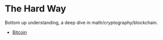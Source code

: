 # The Hard Way

Bottom up understanding, a deep dive in math/cryptography/blockchain.

* [Bitcoin](bitcoin/bitcoin.md)
